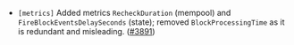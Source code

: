 - `[metrics]` Added metrics `RecheckDuration` (mempool) and `FireBlockEventsDelaySeconds` (state);
  removed `BlockProcessingTime` as it is redundant and misleading.
  ([\#3891](https://github.com/depinnetwork/por-consensus/pull/3891))